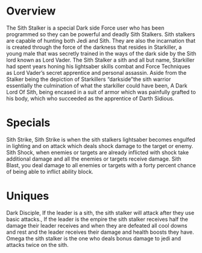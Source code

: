 # Overview

The Sith Stalker is a special Dark side Force user who has been programmed  so they can be powerful and deadly Sith Stalkers.
Sith stalkers are capable of hunting both Jedi and Sith.
They are also the incarnation that is created through the force of the darkness that resides in Starkiller, a young male that was secretly trained in the ways of the dark side by the Sith lord known as Lord Vader.
The Sith Stalker a sith and all but name, Starkiller had spent years honing his lightsaber skills combat and Force Techniques as Lord Vader’s secret apprentice and personal assassin.
Aside from the Stalker being the depiction of Starkillers “darkside”the sith warrior essentially the culmination of what the starkiller could have been, A Dark Lord Of Sith, being encased in a suit of armor which was painfully grafted to his body, which who succeeded as the apprentice of Darth Sidious.

# Specials

Sith Strike, Sith Strike is when the sith stalkers lightsaber becomes engulfed in lighting and on attack which deals shock damage to the target or enemy.
Sith Shock, when enemies or targets are already inflicted with shock take additional damage and all the enemies or targets receive damage.
Sith Blast, you deal damage to all enemies or targets with a forty percent chance of being able to inflict ability block.

# Uniques

Dark Disciple, If the leader is a sith, the sith stalker will attack after they use basic attacks., If the leader is the empire the sith stalker receives half the damage their leader receives and when they are defeated all cool downs and rest and the leader receives their damage and health boosts they have.
Omega the sith stalker is the one who deals bonus damage to jedi and attacks twice on the sith.
